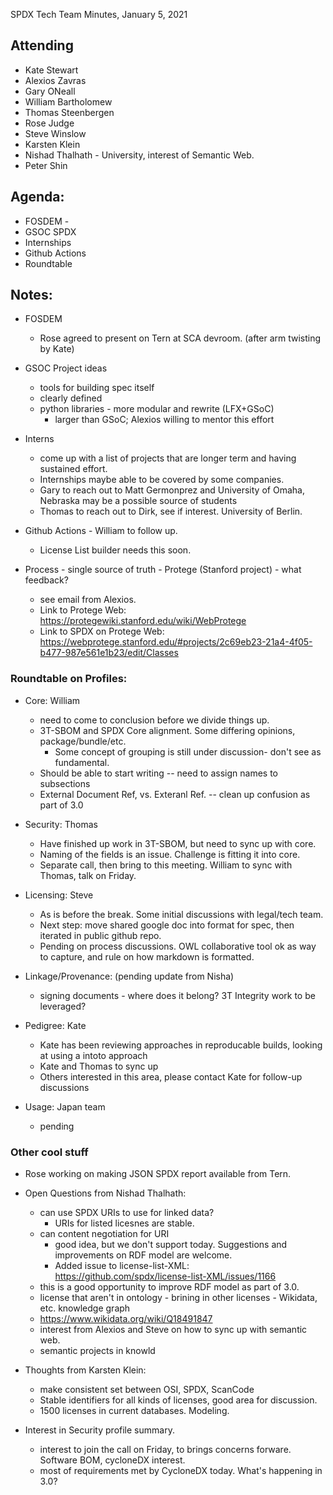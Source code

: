 SPDX Tech Team Minutes, January 5, 2021

## Attending
* Kate Stewart
* Alexios Zavras
* Gary ONeall
* William Bartholomew
* Thomas Steenbergen
* Rose Judge
* Steve Winslow
* Karsten Klein
* Nishad Thalhath - University, interest of Semantic Web.
* Peter Shin


## Agenda:
* FOSDEM - 
* GSOC  SPDX
* Internships
* Github Actions
* Roundtable

    
## Notes:

* FOSDEM
   - Rose agreed to present on Tern at SCA devroom. (after arm twisting by Kate) 
    
* GSOC Project ideas
   - tools for building spec itself
   - clearly defined
   - python libraries - more modular and rewrite  (LFX+GSoC)
      - larger than GSoC; Alexios willing to mentor this effort
    
* Interns
  - come up with a list of projects that are longer term and having sustained effort.    
  - Internships maybe able to be covered by some companies. 
  - Gary to reach out to Matt Germonprez and University of Omaha, Nebraska may be a possible source of students
  - Thomas to reach out to Dirk, see if interest.   University of Berlin.
    
* Github Actions - William to follow up.
  - License List builder needs this soon.
    
* Process - single source of truth - Protege (Stanford project) - what feedback?   
  - see email from Alexios. 
  - Link to Protege Web: https://protegewiki.stanford.edu/wiki/WebProtege
  - Link to SPDX on Protege Web: https://webprotege.stanford.edu/#projects/2c69eb23-21a4-4f05-b477-987e561e1b23/edit/Classes

### Roundtable on Profiles:

* Core: William 
  - need to come to conclusion before we divide things up.
  - 3T-SBOM and SPDX Core alignment.   Some differing opinions,   package/bundle/etc.   
    - Some concept of grouping is still under discussion- don't see as fundamental. 
  - Should be able to start writing -- need to assign names to subsections
  - External Document Ref,  vs. Exteranl Ref.  -- clean up confusion as part of 3.0
    
* Security: Thomas
  - Have finished up work in 3T-SBOM,  but need to sync up with core.
  - Naming of the fields is an issue.   Challenge is fitting it into core.
  - Separate call, then bring to this meeting.   William to sync with Thomas, talk on Friday.
    
* Licensing:  Steve
  - As is before the break.   Some initial discussions with legal/tech team.
  - Next step: move shared google doc into format for spec,  then iterated in public github repo.
  - Pending on process discussions.   OWL collaborative tool ok as way to capture,  and rule on how markdown is formatted. 
    
* Linkage/Provenance: (pending update from Nisha)
  - signing documents - where does it belong?  3T Integrity work to be leveraged? 
    
* Pedigree: Kate
  - Kate has been reviewing approaches in reproducable builds, looking at using a intoto approach
  - Kate and Thomas to sync up
  - Others interested in this area, please contact Kate for follow-up discussions

* Usage: Japan team
  - pending

### Other cool stuff

- Rose working on making JSON SPDX report available from Tern.

* Open Questions from Nishad Thalhath:
  - can use SPDX URIs to use for linked data?
    - URIs for listed licesnes are stable.
  - can content negotiation for URI
    - good idea, but we don't support today.   Suggestions and improvements on RDF model are welcome.
    - Added issue to license-list-XML: https://github.com/spdx/license-list-XML/issues/1166
  - this is a good opportunity to improve RDF model as part of 3.0.
  - license that aren't in ontology - brining in other licenses - Wikidata, etc.  knowledge graph
  - https://www.wikidata.org/wiki/Q18491847
  - interest from Alexios and Steve on how to sync up with semantic web. 
  - semantic projects in knowld

* Thoughts from Karsten Klein:
  - make consistent set between OSI, SPDX, ScanCode
  - Stable identifiers for all kinds of licenses,  good area for discussion.
  - 1500 licenses in current databases.  Modeling.
    
* Interest in Security profile summary.
  - interest to join the call on Friday, to brings concerns forware.    Software BOM,  cycloneDX interest.
  - most of requirements met by CycloneDX today.   What's happening in 3.0?
